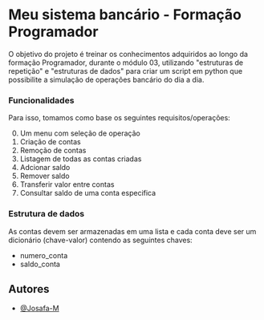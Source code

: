 
# Meu sistema bancário - Formação Programador

O objetivo do projeto é treinar os conhecimentos adquiridos ao longo da formação Programador, durante o módulo 03, utilizando "estruturas de repetição" e "estruturas de dados" para criar um script em python que possibilite a simulação de operações bancário do dia a dia.




### Funcionalidades

Para isso, tomamos como base os seguintes requisitos/operações:

0. Um menu com seleção de operação
1. Criação de contas
2. Remoção de contas
3. Listagem de todas as contas criadas
4. Adcionar saldo
5. Remover saldo
6. Transferir valor entre contas
7. Consultar saldo de uma conta especifica


### Estrutura de dados

As contas devem ser armazenadas em uma lista e cada conta deve ser um dicionário (chave-valor) contendo as seguintes chaves:

- numero_conta
- saldo_conta


## Autores

- [@Josafa-M](https://www.github.com/Josafa-M)

